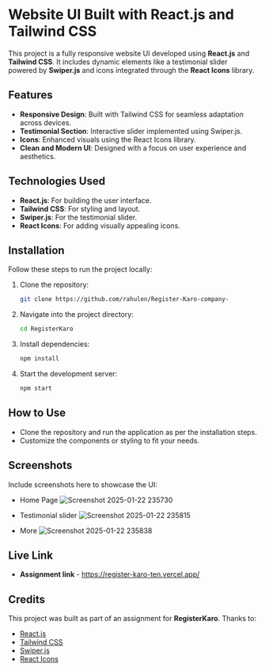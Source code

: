 # Website UI Built with React.js and Tailwind CSS

This project is a fully responsive website UI developed using **React.js** and **Tailwind CSS**. It includes dynamic elements like a testimonial slider powered by **Swiper.js** and icons integrated through the **React Icons** library.

## Features

- **Responsive Design**: Built with Tailwind CSS for seamless adaptation across devices.
- **Testimonial Section**: Interactive slider implemented using Swiper.js.
- **Icons**: Enhanced visuals using the React Icons library.
- **Clean and Modern UI**: Designed with a focus on user experience and aesthetics.

## Technologies Used

- **React.js**: For building the user interface.
- **Tailwind CSS**: For styling and layout.
- **Swiper.js**: For the testimonial slider.
- **React Icons**: For adding visually appealing icons.

## Installation

Follow these steps to run the project locally:

1. Clone the repository:
   ```bash
   git clone https://github.com/rahulen/Register-Karo-company-
   ```
2. Navigate into the project directory:
   ```bash
   cd RegisterKaro
   ```
3. Install dependencies:
   ```bash
   npm install
   ```
4. Start the development server:
   ```bash
   npm start
   ```

## How to Use

- Clone the repository and run the application as per the installation steps.
- Customize the components or styling to fit your needs.

## Screenshots

Include screenshots here to showcase the UI:
- Home Page
![Screenshot 2025-01-22 235730](https://github.com/user-attachments/assets/d1630c13-9b8c-4f5e-a0e8-937b90ee672b)

- Testimonial slider
![Screenshot 2025-01-22 235815](https://github.com/user-attachments/assets/c0663a71-48dd-4747-9964-8c0d0fce0f7c)

- More
![Screenshot 2025-01-22 235838](https://github.com/user-attachments/assets/f53c0906-8e04-4a3e-af5a-3a039c84d1bd)

## Live Link

- **Assignment link** - https://register-karo-ten.vercel.app/

## Credits

This project was built as part of an assignment for **RegisterKaro**. Thanks to:
- [React.js](https://reactjs.org/)
- [Tailwind CSS](https://tailwindcss.com/)
- [Swiper.js](https://swiperjs.com/)
- [React Icons](https://react-icons.github.io/react-icons/)

